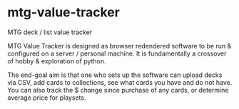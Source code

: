 # mtg-value-tracker
MTG deck / list value tracker

MTG Value Tracker is designed as browser redendered software to be run & configured on a server / personal machine. It is fundamentally a crossover of hobby & exploration of python.

The end-goal aim is that one who sets up the software can upload decks via CSV, add cards to collections, see what cards you have and do not have. You can also track the $ change since purchase of any cards, or determine average price for playsets.
